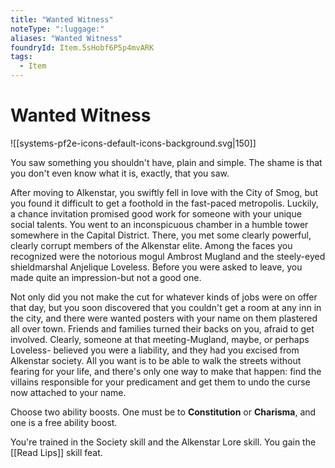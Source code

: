 ```yaml
---
title: "Wanted Witness"
noteType: ":luggage:"
aliases: "Wanted Witness"
foundryId: Item.5sHobf6P5p4mvARK
tags:
  - Item
---
```


# Wanted Witness
![[systems-pf2e-icons-default-icons-background.svg|150]]

You saw something you shouldn't have, plain and simple. The shame is that you don't even know what it is, exactly, that you saw.

After moving to Alkenstar, you swiftly fell in love with the City of Smog, but you found it difficult to get a foothold in the fast-paced metropolis. Luckily, a chance invitation promised good work for someone with your unique social talents. You went to an inconspicuous chamber in a humble tower somewhere in the Capital District. There, you met some clearly powerful, clearly corrupt members of the Alkenstar elite. Among the faces you recognized were the notorious mogul Ambrost Mugland and the steely-eyed shieldmarshal Anjelique Loveless. Before you were asked to leave, you made quite an impression-but not a good one.

Not only did you not make the cut for whatever kinds of jobs were on offer that day, but you soon discovered that you couldn't get a room at any inn in the city, and there were wanted posters with your name on them plastered all over town. Friends and families turned their backs on you, afraid to get involved. Clearly, someone at that meeting-Mugland, maybe, or perhaps Loveless- believed you were a liability, and they had you excised from Alkenstar society. All you want is to be able to walk the streets without fearing for your life, and there's only one way to make that happen: find the villains responsible for your predicament and get them to undo the curse now attached to your name.

Choose two ability boosts. One must be to **Constitution** or **Charisma**, and one is a free ability boost.

You're trained in the Society skill and the Alkenstar Lore skill. You gain the [[Read Lips]] skill feat.
